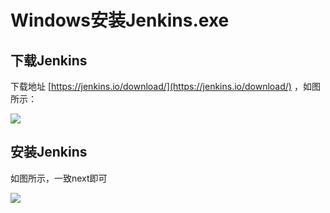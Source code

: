 # Windows安装Jenkins.exe

## 下载Jenkins

下载地址 [https://jenkins.io/download/](https://jenkins.io/download/) ，如图所示：

![](file:///C:\Users\tony\AppData\Roaming\Tencent\Users\596807862\QQ\WinTemp\RichOle\PN%28T%299}]RIDU%3Z96G`9[~5.png)

## 安装Jenkins

如图所示，一致next即可

![](file:///C:\Users\tony\AppData\Roaming\Tencent\Users\596807862\QQ\WinTemp\RichOle\R[[6NE2B%283BEYL7IT{~R%29}Q.png)








